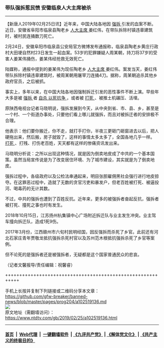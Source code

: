 ### 带队强拆惹民愤 安徽临泉人大主席被杀
------------------------

<div class="post_content">
 <p>
  【新唐人2019年02月25日讯】近年来，中国大陆各地因
  <a href="https://www.ntdtv.com/gb/强拆.htm">
   强拆
  </a>
  引发的血案不断。近日，安徽省阜阳市临泉县陶老乡
  <a href="https://www.ntdtv.com/gb/人大主席.htm">
   人大主席
  </a>
  姜红伟，在带队拆除村镇违章建筑时，被村民连捅数刀死亡。
 </p>
 <p>
  2月24日，安徽阜阳市临泉县公安局官方微博发布通报称，临泉县陶老乡黄庄行政村大田埂自然村23日发生一起血案。53岁的犯罪嫌疑人周某朝，持刀将37岁的受害人姜某伟捅伤，姜某伟经抢救无效死亡。
 </p>
 <p>
  陆媒称，通报中提到的姜某伟为现任陶老乡
  <a href="https://www.ntdtv.com/gb/人大主席.htm">
   人大主席
  </a>
  姜红伟。案发当天，姜红伟带队拆除村镇违章建筑时，被周某朝用屠宰刀连捅4刀。据称，周某朝追杀其他乡政府官员，之后被抓。
 </p>
 <p>
  事实上，多年以来，在中国大陆各地因强制拆迁引发的恶性事件不断上演。早些年大多是被
  <a href="https://www.ntdtv.com/gb/强拆.htm">
   强拆
  </a>
  者
  <a href="https://www.ntdtv.com/gb/自杀.htm">
   自杀
  </a>
  <a href="https://www.ntdtv.com/gb/以死抗争.htm">
   以死抗争
  </a>
  ，或者被
  <a href="https://www.ntdtv.com/gb/打死.htm">
   打死
  </a>
  、被推土机碾压、活埋。
 </p>
 <p>
  原陕西电视台记者马晓明说，强拆发展到今天，从中央到省、市、县、乡，甚至是一个村、一个街道办事处，只要他们看上哪儿就强拆，而且对被拆迁者的安排极不合理。
 </p>
 <p>
  他表示：他们要你搬迁，你不走，就打手打你，半夜三更砸门砸窗进去以后，把人硬拖出来，然后搬，房子就毁了，这样的事情太多太多了，全国各地几乎一样。
  <a href="https://www.ntdtv.com/gb/打死.htm">
   打死
  </a>
  、打残、打伤老百姓，天天都有这样的惨痛资讯发出来。
 </p>
 <p>
  马晓明分析说：之所以出现这种情况，就是因为倒卖地皮成了中共的一个基本国策。虽然当局宣传说是为了改变居住环境、为了城市建设，其实就是为了倒卖地皮。
 </p>
 <p>
  强拆过程中，各级政府以及公检法串通起来，明目张胆雇佣黑社会强行进行地皮掠夺。在这罪恶过程中，造就了无数的贪官污吏和暴发户，但老百姓被打死、被逼投河、喝毒药的无计其数。
 </p>
 <p>
  不过，中共的强拆也遭到了百姓反抗。近年来，更多的被强拆者奋起反抗，强拆者被打死、撞死之事也时有发生。
 </p>
 <p>
  2018年10月15日，江苏扬州杭集镇中心广场附近拆迁队与业主发生冲突。业主驾车撞向拆迁队，造成1死9伤。
 </p>
 <p>
  2017年3月份，江西赣州市六旬村民明经国，因反强拆而杀死了乡官。此前还有河北石家庄青年贾敬龙抵抗强拆杀死村官以及苏州范木根抵抗强拆杀死了乡官等案例。
 </p>
 <p>
  但不论死的是强拆者还是被强拆者，无疑都是这个国家普通民众的悲哀。
 </p>
 <p>
  （记者文馨报导/责任编辑：祝馨睿）
 </p>
 <div class="single_ad">
 </div>
</div>

+++++++++++++++++++++++++++++++++++++++++++++++++++++++++++<br/><br/>
手机上长按并复制下列链接或二维码分享本文章：<br/>
https://github.com/gfw-breaker/banned-news/blob/master/pages/prog204/a102519136.md <br/>
<a href='https://github.com/gfw-breaker/banned-news/blob/master/pages/prog204/a102519136.md'><img src='https://github.com/gfw-breaker/banned-news/blob/master/pages/prog204/a102519136.md.png'/></a> <br/>
原文地址（需翻墙访问）：https://www.ntdtv.com/gb/2019/02/25/a102519136.html


------------------------
#### [首页](https://github.com/gfw-breaker/banned-news/blob/master/README.md) &nbsp;|&nbsp; [Web代理](https://github.com/labour-camp/helloworld) &nbsp;|&nbsp; [一键翻墙软件](https://github.com/gfw-breaker/nogfw/blob/master/README.md) &nbsp;| [《九评共产党》](https://github.com/gfw-breaker/9ping.md/blob/master/README.md#九评之一评共产党是什么) | [《解体党文化》](https://github.com/gfw-breaker/jtdwh.md/blob/master/README.md) | [《共产主义的终极目的》](https://github.com/gfw-breaker/gczydzjmd.md/blob/master/README.md)

